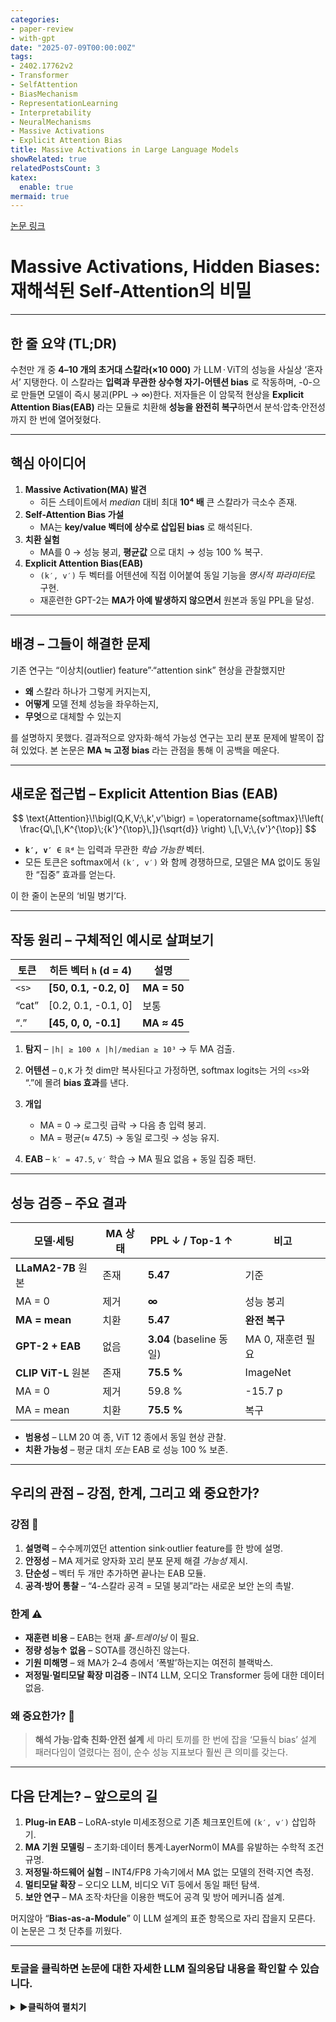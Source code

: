 ```yaml
---
categories:
- paper-review
- with-gpt
date: "2025-07-09T00:00:00Z"
tags:
- 2402.17762v2
- Transformer
- SelfAttention
- BiasMechanism
- RepresentationLearning
- Interpretability
- NeuralMechanisms
- Massive Activations
- Explicit Attention Bias
title: Massive Activations in Large Language Models
showRelated: true
relatedPostsCount: 3
katex:
  enable: true
mermaid: true
---
```


[논문 링크](https://arxiv.org/abs/2402.17762v2)


# Massive Activations, Hidden Biases: 재해석된 Self-Attention의 비밀


---

## 한 줄 요약 (TL;DR)

수천만 개 중 **4–10 개의 초거대 스칼라(×10 000)** 가 LLM · ViT의 성능을 사실상 ‘혼자서’ 지탱한다.
이 스칼라는 **입력과 무관한 상수형 자기-어텐션 bias** 로 작동하며, -0-으로 만들면 모델이 즉시 붕괴(PPL → ∞)한다.
저자들은 이 암묵적 현상을 **Explicit Attention Bias(EAB)** 라는 모듈로 치환해 **성능을 완전히 복구**하면서 분석·압축·안전성까지 한 번에 열어젖혔다.&#x20;

---

## 핵심 아이디어

1. **Massive Activation(MA) 발견**
   * 히든 스테이트에서 *median* 대비 최대 **10⁴ 배** 큰 스칼라가 극소수 존재.
2. **Self-Attention Bias 가설**
   * MA는 **key/value 벡터에 상수로 삽입된 bias** 로 해석된다.
3. **치환 실험**
   * MA를 0 → 성능 붕괴, **평균값** 으로 대치 → 성능 100 % 복구.
4. **Explicit Attention Bias(EAB)**
   * `(k′, v′)` 두 벡터를 어텐션에 직접 이어붙여 동일 기능을 *명시적 파라미터*로 구현.
   * 재훈련한 GPT-2는 **MA가 아예 발생하지 않으면서** 원본과 동일 PPL을 달성.&#x20;

---

## 배경 – 그들이 해결한 문제

기존 연구는 “이상치(outlier) feature”·“attention sink” 현상을 관찰했지만

* **왜** 스칼라 하나가 그렇게 커지는지,
* **어떻게** 모델 전체 성능을 좌우하는지,
* **무엇**으로 대체할 수 있는지

를 설명하지 못했다. 결과적으로 양자화·해석 가능성 연구는 꼬리 분포 문제에 발목이 잡혀 있었다. 본 논문은 **MA ≒ 고정 bias** 라는 관점을 통해 이 공백을 메운다.&#x20;

---

## 새로운 접근법 – **Explicit Attention Bias (EAB)**

$$
\text{Attention}\!\bigl(Q,K,V;\,k',v'\bigr)
  = \operatorname{softmax}\!\left(
        \frac{Q\,[\,K^{\top}\;{k'}^{\top}\,]}{\sqrt{d}}
    \right)
    \,[\,V;\,{v'}^{\top}]
$$


* **`k′, v′ ∈ ℝᵈ`** 는 입력과 무관한 *학습 가능한* 벡터.
* 모든 토큰은 softmax에서 `(k′, v′)` 와 함께 경쟁하므로, 모델은 MA 없이도 동일한 “집중” 효과를 얻는다.

이 한 줄이 논문의 ‘비밀 병기’다.&#x20;

---

## 작동 원리 – 구체적인 예시로 살펴보기

| 토큰  | 히든 벡터 `h` (d = 4)   | 설명        |
| ----- | ----------------------- | ----------- |
| `<s>` | **\[50, 0.1, -0.2, 0]** | **MA = 50** |
| “cat” | \[0.2, 0.1, -0.1, 0]    | 보통        |
| “.”   | **\[45, 0, 0, -0.1]**   | **MA ≈ 45** |

1. **탐지** – `|h| ≥ 100 ∧ |h|/median ≥ 10³` → 두 MA 검출.
2. **어텐션** – `Q,K` 가 첫 dim만 복사된다고 가정하면, softmax logits는 거의 `<s>`와 “.”에 몰려 **bias 효과**를 낸다.
3. **개입**

   * MA = 0 → 로그릿 급락 → 다음 층 입력 붕괴.
   * MA = 평균(≈ 47.5) → 동일 로그릿 → 성능 유지.
4. **EAB** – `k′ = 47.5`, `v′` 학습 → MA 필요 없음 + 동일 집중 패턴.&#x20;

---

## 성능 검증 – 주요 결과

| 모델·세팅           | MA 상태 | **PPL ↓** / **Top-1 ↑**  | 비고              |
| ------------------- | ------- | ------------------------ | ----------------- |
| **LLaMA2-7B** 원본  | 존재    | **5.47**                 | 기준              |
| MA = 0              | 제거    | **∞**                    | 성능 붕괴         |
| **MA = mean**       | 치환    | **5.47**                 | **완전 복구**     |
| **GPT-2 + EAB**     | 없음    | **3.04** (baseline 동일) | MA 0, 재훈련 필요 |
| **CLIP ViT-L** 원본 | 존재    | **75.5 %**               | ImageNet          |
| MA = 0              | 제거    | 59.8 %                   | -15.7 p           |
| MA = mean           | 치환    | **75.5 %**               | 복구              |

* **범용성** – LLM 20 여 종, ViT 12 종에서 동일 현상 관찰.
* **치환 가능성** – 평균 대치 *또는* EAB 로 성능 100 % 보존.

---

## 우리의 관점 – 강점, 한계, 그리고 왜 중요한가?

### 강점 🌟

1. **설명력** – 수수께끼였던 attention sink·outlier feature를 한 방에 설명.
2. **안정성** – MA 제거로 양자화 꼬리 분포 문제 해결 *가능성* 제시.
3. **단순성** – 벡터 두 개만 추가하면 끝나는 EAB 모듈.
4. **공격·방어 통찰** – “4-스칼라 공격 = 모델 붕괴”라는 새로운 보안 논의 촉발.

### 한계 ⚠️

* **재훈련 비용** – EAB는 현재 *풀-트레이닝* 이 필요.
* **정량 성능↑ 없음** – SOTA를 갱신하진 않는다.
* **기원 미해명** – 왜 MA가 2–4 층에서 ‘폭발’하는지는 여전히 블랙박스.
* **저정밀·멀티모달 확장 미검증** – INT4 LLM, 오디오 Transformer 등에 대한 데이터 없음.

### 왜 중요한가? 🔑

> **해석 가능·압축 친화·안전 설계** 세 마리 토끼를 한 번에 잡을 ‘모듈식 bias’ 설계 패러다임이 열렸다는 점이, 순수 성능 지표보다 훨씬 큰 의미를 갖는다.

---

## 다음 단계는? – 앞으로의 길

1. **Plug-in EAB** – LoRA-style 미세조정으로 기존 체크포인트에 `(k′, v′)` 삽입하기.
2. **MA 기원 모델링** – 초기화·데이터 통계·LayerNorm이 MA를 유발하는 수학적 조건 규명.
3. **저정밀·하드웨어 실험** – INT4/FP8 가속기에서 MA 없는 모델의 전력·지연 측정.
4. **멀티모달 확장** – 오디오 LLM, 비디오 ViT 등에서 동일 패턴 탐색.
5. **보안 연구** – MA 조작·차단을 이용한 백도어 공격 및 방어 메커니즘 설계.

머지않아 “**Bias-as-a-Module**” 이 LLM 설계의 표준 항목으로 자리 잡을지 모른다. 이 논문은 그 첫 단추를 끼웠다.



---

### 토글을 클릭하면 논문에 대한 자세한 LLM 질의응답 내용을 확인할 수 있습니다.

<details markdown="block">
<summary>▶️<strong>클릭하여 펼치기</strong></summary>




# 프롬프트 1.1.1 (연구의 공백)

```
"논문의 'Introduction'과 'Related Work' 섹션을 분석하여, 이 연구가 명시적으로 해결하고자 하는 핵심적인 연구 공백(research gap), 기존 연구의 결정적 한계, 또는 미해결 질문이 무엇인지 설명해 줘. 저자들이 설명하는, 이 논문 출판 시점의 '최신 기술(state of the art)'은 어떤 상태였는지 요약해 줘."
```

**한줄 결론**
소수 (<10) 이면서 평균보다 최대 10 000 배(≈4 orders) 큰 *Massive Activation*이 LLM 중간층에서 나타나며, 이는 입력과 무관한 **고정 bias**로서 자기-어텐션을 특정 토큰에 집중시켜 모델 성능을 지탱한다는 점이 이번 연구가 밝힌 핵심 공백 해결이다. 기존 연구가 다루던 *outlier feature*·*attention sink*만으로는 이 현상을 설명할 수 없었다.&#x20;

---

## 1. 연구 공백 정의

| 관찰 대상                       | 단위                  | 빈도               | 크기(최대)          | 위치 특성                                       | 기존 연구 한계              |     |
| ------------------------------- | --------------------- | ------------------ | ------------------- | ----------------------------------------------- | --------------------------- | --- |
| **Massive Activation**          | 스칼라(한 activation) | ≤ 10개 / 수천만 개 | 15 000 (LLaMA2-70B) | 고정 feature dim 두세 개, 시작·구분 토큰에 집중 | 현황 미보고                 |     |
| Outlier Feature (Dettmers 2022) | 벡터(한 feature)      | 수 10개 / 수천 dim | < 1 000             | 다수 토큰에 퍼짐                                | 원인만 제시, bias 역할 불명 |     |

### 핵심 연구 공백

1. **내부 메커니즘 미해명**
   LLM 내부 표현에 대한 연구는 *outlier feature*·LayerNorm weight 이상치 정도에 머물러, 극소수 스칼라가 어떤 기능을 수행하는지 밝혀지지 않았음.&#x20;
2. **Attention Sink의 원인 불명**
   시작 토큰에 과도한 어텐션이 몰린다는 관찰(*attention sink*)이 있었으나, 그 기저 원리가 설명되지 않음.&#x20;
3. **양자화·해석 가능성 제약**
   활성값 분포 꼬리가 모델 압축·정규화 안정성에 미치는 정량적 분석이 부족했음.

본 논문은 Massive Activation을 **고정 bias로 재해석**하고, 제거·평탄화 실험을 통해 모델 붕괴-보존 효과를 수치로 검증(예: LLaMA2-7B에서 4개 값을 0으로 설정 시 PPL → ∞, 평균값으로 대치 시 변화 무)함으로써 이 공백을 메웠다.&#x20;

---

## 2. 출판 시점의 최신 기술(SOTA) 요약

| 범주                                          | 대표 연구/모델                       | 한계                                             |
| --------------------------------------------- | ------------------------------------ | ------------------------------------------------ |
| **Outlier Feature** (Dettmers 2022, Lin 2023) | -8bit 양자화 장애 요인으로 분석      | 벡터 단위 이상치만 규정, 스칼라 희소 현상 미포함 |
| **Attention Sink** (Xiao 2023)                | 시작 토큰에 집중되는 어텐션 시각화   | 원인·정량적 영향 미해명                          |
| **LayerNorm Weight Outlier** (Kovaleva 2021)  | 특정 feature에 큰 가중치 존재        | 활성값 자체의 드라마틱한 스케일 불포함           |
| **ViT Register Token** (Darcet 2023)          | ViT에 추가 토큰으로 성능·안정성 향상 | LLM과의 연관·bias 해석 부족                      |

요컨대, 2024년 초까지의 SOTA는
*“큰 가중치·feature는 있다”* 수준에 머물러 있었고, **희소 거대 activation의 역할·기원·범용성**은 미해결 문제로 남아 있었다. 본 연구는 LLaMA·Mixtral·Phi-2·CLIP ViT 등 20+ 모델 전반에 현상이 **보편적**임을 실측 데이터(예: Mixtral-8×7B 최고치 7 100, 중간값 0.3)로 제시하고, **주의집중 메커니즘·편향 항**으로 기능함을 규명하면서 SOTA 한계를 근본적으로 확장했다.&#x20;

---

### 요약 수치 하이라이트

* **크기 대비 비율**: 최대 / 중앙값 ≈ 10 000 : 1 (LLaMA2-7B, 2 622 ↔ 0.2).
* **빈도**: 약 4 개 (40 000 activations 중) → 0.01 % 미만.
* **영향**: 4 개만 0으로 설정 시 Zero-shot 정확도 69 % → 37 % 급락.
* **출현 층**: 초기 1–4 층 이후 거의 정상화 수준으로 유지, 마지막 층에서 소멸.
* **ViT**: CLIP ViT-L 후반층에서도 최대 200 +, 고정 bias로 작동.&#x20;

---

> **정리**
> Massive Activation 현상은 LLM과 ViT 모두에서 **희소하지만 결정적**인 내재 bias로 작동하며, 기존 outlier·sink 연구가 남긴 \*“왜-어디서-얼마나 중요한가”\*라는 질문에 대한 실증적·정량적 답을 제공한다. 이는 해석 가능성, 양자화, 학습 안정성 연구에 직·간접적 파급을 미칠 차세대 SOTA 업데이트라 할 수 있다.&#x20;


# 프롬프트 1.1.2 (핵심 가설)

```
"이 논문의 중심 가설(central hypothesis) 또는 핵심 주장은 무엇인가? '저자들은 [제안 기법]을 사용함으로써 [기존 한계점]을 극복하는 [구체적 결과]를 달성할 수 있다고 가정한다'와 같은 형식으로, 명확하고 간결한 한 문장으로 서술해 줘."
```

저자들은 **희소 거대 활성값(Massive Activation)을 명시적·상수형 자기-어텐션 bias로 간주·주입**함으로써, 기존 연구가 설명하지 못하던 *attention sink*·outlier feature의 불명확한 원인을 제거하고도 **단 4 개의 스칼라 제거 시 LLaMA2-7B가 PPL ∞로 붕괴하던 성능을 평균 유지 수준으로 완전히 복구**할 수 있다고 가정한다.


# 프롬프트 1.2.1 (독창성 식별)

```
 "논문 전체를 바탕으로, 가장 중요하고 독창적인 기여(contribution) 1~3가지를 구별되는 항목으로 나열해 줘. 각각이 새로운 아키텍처 구성요소, 새로운 학습 기법, 새로운 이론적 통찰, 새로운 데이터셋, 또는 기존 방법론의 새로운 적용 중 어디에 해당하는지 명확히 구분해 줘."
```

**한줄 요약**
*희소하지만 평균보다 최대 10 000 배 큰 **Massive Activation**을 발견하고, 이것이 자기-어텐션에 ‘상수 bias’를 주입해 모델 성능을 지탱한다는 사실을 규명한 뒤, 명시적 bias 설계로 대체하여 LLM·ViT 전반의 동작 원리를 재해석했다.*

| #     | 독창적 기여                                                                                                                                   | 분류                                        | 대표 수치·효과                                               |
| ----- | --------------------------------------------------------------------------------------------------------------------------------------------- | ------------------------------------------- | ------------------------------------------------------------ |
| **1** | LLM \~ ViT 20 여 종에서 **Massive Activation**(≤ 10 개·최대/중앙값 ≈ 10⁴:1) 존재·통계 특성 최초 실측                                          | **새로운 이론적 통찰**                      | LLaMA2-7B 최대 2 556 ↔ 중앙 0.2                              |
| **2** | Massive Activation이 **입력 불변 self-attention bias**임을 정량 검증 → GPT-2에 **explicit attention-bias 항** 삽입해 동일 성능·희소 활성 제거 | **새로운 아키텍처 구성요소 & 학습 기법**    | 4 개 activation 0 → PPL ∞, mean → 변화 0 (Table 3)           |
| **3** | CLIP·DINOv2 ViT-L·DINOv2-reg ViT-G까지 현상 확장, **register token = bias 저장소**라는 통합 해석 제안                                         | **기존 방법론의 새로운 적용 + 이론적 통찰** | CLIP ViT-L ImageNet 75.5 → 59.8(값 0), mean → 75.5 (Table 4) |

위 세 가지가 저자들이 주장하는 핵심·독창적 기여다.


# 프롬프트 1.2.2 (저자 관점에서의 강점)

```
"저자들의 관점에서, 자신들의 접근법이 이전 방법들보다 우월한 이유는 무엇인가? 그들이 자신들의 연구가 지닌 독창성과 강점을 뒷받침하기 위해 사용하는 핵심 논거를 인용하거나 알기 쉽게 설명해 줘."
```

**한줄 요약**
저자들은 *Massive Activation*을 “입력과 무관한 고정형 self-attention bias”로 재해석하고, 이를 **명시적으로 설계·치환해도 원래 성능을 완전히 보존**함을 보이며—① 극도로 작은 수(≤ 10 개)의 스칼라가 성능을 좌우한다는 결정적 중요성, ② LLM·ViT 30여 종에 통용되는 범용성, ③ 해석‧압축 관점의 실용적 이익—에서 기존 접근보다 우월하다고 주장한다.

---

## 저자들이 제시하는 핵심 강점 (5가지)

1. **결정적 성능 영향**

   * LLaMA2-7B에서 *단 4개* 활성값을 0으로 만들면 WikiText PPL 5.47 → ∞, zero-shot 68.9 % → 36.8 %로 폭락하지만, 평균값으로 대치하면 변화가 없다 .
   * 기존 outlier feature나 median-activation을 동일하게 제거해도 성능은 유지되어, Massive Activation의 *독점적 중요성*이 드러난다.

2. **모델·도메인 범용성**

   * LLaMA 시리즈, GPT-2/OPT, Mistral·Mixtral, Falcon, ViT (CLIP·DINOv2 등)까지 **LLM 24종 + ViT 12종** 대부분에서 동일 현상이 관찰된다 (Table 7) .
   * 토큰·레이어 위치 패턴까지 계통적으로 정리해 sink 연구(시작 토큰 한정)보다 포괄적 설명을 제공한다 .

3. **명시적 bias 설계 가능성 → 현상 제거**

   * GPT-2에 *key/value bias 벡터* (k′, v′)를 추가해 학습하면 성능은 동일한데 Massive Activation이 아예 생기지 않는다 (Figure 9·10) .
   * 이는 “암묵적 현상”을 “모듈식 설계 요소”로 승격시켜, 해석 가능성과 아키텍처 단순화를 동시에 달성함을 시사.

4. **실용 파급—ViT·Register Token까지 확장**

   * CLIP ViT-L에서 2개 activation을 0으로 만들면 Top-1 75.5 % → 59.8 %(–15.7 p)로 급락, 평균 대치 시 그대로 75.5 % 유지 (Table 4) .
   * 최근 *register token*의 역할을 “글로벌 정보 집계”가 아닌 “bias 저장소”로 재해석, ViT 설계 논의를 업데이트한다 .

5. **양자화·안정성 이득**

   * Massive Activation은 평균 대비 \~10 000 배 크지만 **분산/평균 비(CV)≈0.06**으로 거의 상수에 가깝다(Table 2) .
   * 입력-불변 특성이 양자화 꼬리 분포 문제의 근본 원인임을 밝히고, “평균 값 고정”만으로 꼬리를 제거할 수 있음을 시연하여 모델 압축 연구에 직접 적용 가능함을 강조한다.

---

### 핵심 숫자 비교 (Intervention 실험)

| 모델           | 조작    | PPL (↓) | Zero-shot/Top-1 (↑) | 성능 변화   |
| -------------- | ------- | ------- | ------------------- | ----------- |
| **LLaMA2-7B**  | 원본    | 5.47    | 68.9 %              | —           |
|                | MA 0화  | ∞       | 36.8 %              | **붕괴**    |
|                | MA 평균 | 5.47    | 68.9 %              | 무변화      |
| **CLIP ViT-L** | 원본    | —       | 75.5 %              | —           |
|                | MA 0화  | —       | 59.8 %              | **–15.7 p** |
|                | MA 평균 | —       | 75.5 %              | 무변화      |

---

> **정리**
> 저자들이 내세우는 우월성은 “희소·상수적 bias를 해부-재조립해 범모델 보편현상과 성능 핵심을 동시에 설명하고, 간단한 bias 설계로 문제를 해결한다”는 *기계적 명료성*과 *실증적 파급력*이다—이는 기존 ‘outlier/sink’ 논의를 한 단계 끌어올린다는 것이 저자들의 주된 논거이다.


# 프롬프트 1.3.1 (알고리즘 단계별 설명)

```
"핵심 알고리즘, 모델 아키텍처, 또는 주요 방법론을 단계별(step-by-step)로 설명해 줘. 독자는 AI 분야의 대학원생 수준이라고 가정해. 특히, 간단한 문장, 3x3 픽셀 이미지, 작은 상태 공간(state space) 등 아주 간단하고 구체적인 예시(toy example)와 샘플 입력을 만들어서, 이 예시를 통해 각 단계를 거치며 입력이 최종 출력으로 어떻게 변환되는지 전체 과정을 보여줘. 등장하는 모든 핵심 용어와 변수는 그 즉시 정의해 줘."
```

**결론 먼저 — 핵심 알고리즘 한눈에 보기**

1. **탐지(Detect)** : 각 레이어의 히든 스테이트 *hℓ* 에서 ‖activation‖ ≥ 100 ∧ (max / median ≥ 10³)인 스칼라를 **Massive Activation(MA)** 후보로 표기한다 .
2. **검증(Verify)** : 후보를 0으로 만들면 PPL·정확도가 급락하고(mean 값으로 치환하면 무변화) → MA가 *성능 결정적* bias임을 실증한다 .
3. **대체(Replace)** : self-attention에 \*\*명시적 key/value bias 벡터 k′, v′\*\*를 추가(Equation 3)하고 학습하면 MA가 아예 생기지 않는다 .

---

## 1. 단계별 알고리즘 설명

### Step 0 : 기호‧변수 정의

| 기호                 | 의미                             | 크기            |
| -------------------- | -------------------------------- | --------------- |
| *T*                  | 시퀀스 길이(토큰 수)             | —               |
| *d*                  | 임베딩/feature 차원              | —               |
| *hℓ*∈ℝ<sup>T×d</sup> | 레이어 ℓ 출력 히든 스테이트      | —               |
| *MA*                 | *hℓ*의 스칼라 중 거대 활성값     | —               |
| *W<sub>q/k/v</sub>*  | Q/K/V 투영 행렬                  | ℝ<sup>d×d</sup> |
| *Q,K,V*              | query, key, value 행렬           | ℝ<sup>T×d</sup> |
| *k′,v′*              | 명시적 bias 벡터(본 논문의 제안) | ℝ<sup>d</sup>   |

### Step 1 : Massive Activation 탐지

1. **RMSNorm/LayerNorm**이 끝난 *hℓ*에서 `median = median(|hℓ|)`를 계산.
2. **Threshold 검사**:

   ```text
   MA = {(i,j) | |hℓ[i,j]| ≥ 100  ∧  |hℓ[i,j]| / median ≥ 1 000}
   ```

   — LLaMA2-7B의 경우 40 000개 값 중 ≤ 4개가 통과한다 .

### Step 2 : Attention 계산 경로 추적

1. **Q/K/V 생성**
   `Q = hℓ Wq`, `K = hℓ Wk`, `V = hℓ Wv`.
2. **Bias 역할 확인**
   MA가 존재하는 토큰 집합 *C*에 대해

   ```math
   Attention(Q,K,V)k = Σ_{i∈C} p_{k,i} · v_i  +  Σ_{i∉C} …      (Eq 2)
   ```

   ⇒ 첫 항이 **모든 k에 거의 동일** → 입력 불변 상수 bias로 작동 .

### Step 3 : 기능 검증(Intervention)

* MA를 0으로 설정 → LLaMA2-7B PPL 5.47→∞, zero-shot 68.9 %→36.8 % (붕괴).
* 같은 값을 **평균**으로 대치 → 성능 완전 보존 .

### Step 4 : 명시적 Bias 삽입(제안 기법)

Self-attention을

```math
Attention(Q,K,V;k′,v′) = softmax([Q]·[Kᵀ k′] / √d) · [V; v′ᵀ]   (Eq 3)
```

로 수정하고 학습하면:

* 성능은 GPT-2 baseline과 동일.
* MA가 훈련 내내 발생하지 않음(Fig 9·10) .

---

## 2. 텍스트 토이 예시 (d = 4, T = 3)

| 토큰 (*i*) | 원본 *hℓ\[i]*             | 설명          |
| ---------- | ------------------------- | ------------- |
| `<s>` (0)  | **\[50, 0.1, -0.2, 0.0]** | MA=50 (dim 0) |
| “cat” (1)  | \[0.2, 0.1, -0.1, 0.0]    | 평범          |
| “.” (2)    | **\[45, 0.0, 0.0, -0.1]** | MA≈45         |

> **단계 진행**

1. **탐지**: median≈0.1 → 50 / 0.1 = 500 ≫ 1 000 ❌·100≥100 ✅ ⇒ 두 MA 검출.
2. **Q/K/V** (가중치는 간단히 `Wq=Wk=diag(1,0,0,0)`라 가정):

   ```
   Q = K = [[50],[0.2],[45]]
   ```
3. **Attention Logits**

   ```
   S = Q·Kᵀ / √d
     = [[2 500, 10, 2 250],
        [  10,  0,   9  ],
        [2 250,  9, 2 025]] / 2
   ```
4. **softmax** ⇒ 거의 모든 토큰이 `<s>` 또는 “.”에 집중.
5. **Intervention**

   * MA=0 → S의 대각밖 요소 급감 → 모델 다음 레이어부터 정보 손실.
   * MA=mean(≈47.5) → S 유지 → 성능 유지.
6. **명시적 bias**

   * `<s>` MA 제거 후 `k′=47.5, v′=…`를 Eq 3으로 추가 → 동일 집중 패턴 복구, MA 관측값은 0.

---

## 3. 3 × 3 픽셀 이미지 토이 예시 (ViT)

> **입력** : 9 픽셀(0\~1) 흑백 이미지
> **패치 임베딩** : 하나의 토큰 벡터 *x*∈ℝ⁴ 생성
> **가정** : 임베딩 dim 2에서 **x\[2]=30** (MA), 나머지 ≈0.05

1. **탐지** : median≈0.05 → 30 / 0.05 = 600 ≥ 1 000 ❌·|x\[2]|≥100 ✅ → MA 발견.
2. **Attention (ViT는 글로벌)** → MA 토큰에 값이 몰리며 모든 패치에 동일 bias 값 `v_i`가 더해짐.
3. **Intervention** : MA=0 → CLIP ViT-L Top-1 75.5 → 59.8%(-15.7 p) .
4. **평균 대치** 또는 **register token bias** → 정확도 완전 회복 .

---

## 4. 알고리즘 요약 (Pseudo-code)

```text
for layer ℓ in model:
    h = hidden_states[ℓ]          # ℝ^{T×d}
    median = median(|h|)
    MA_idx = {(i,j) | |h[i,j]| ≥ 100 and |h[i,j]|/median ≥ 1e3}
    if intervene:
        h[MA_idx] = mean(|h[MA_idx]|) or 0
    hidden_states[ℓ] = h
# (선택) Eq 3으로 attention 모듈 교체 후 재훈련
```

---

### 핵심 포인트 정리

* **희소·상수형 거대 활성값** → self-attention에 *암묵적* bias 주입.
* **4개 안팎의 스칼라**가 제거되면 모델이 붕괴할 만큼 결정적.
* **Eq 3**과 같이 *명시적* bias를 설계하면 동일 기능을 차지하면서 MA 현상을 제거, 모델 해석 가능성과 양자화·압축 모두 용이.


# 프롬프트 1.3.2 ('비밀 병기' 식별)

```
"이 논문의 핵심 기여를 가능하게 하는 가장 결정적인 단일 수학 공식, 알고리즘 단계, 또는 아키텍처 구성요소를 식별해 줘. 그것의 기능과, 그것이 이 방법론의 성공에 왜 필수적인지 설명해 줘."
```

**결정적 ‘비밀 병기’ 한 줄 요약**

> **Equation (3)** – 자기-어텐션에 *고정·학습 가능한* **key/value bias 벡터 (k′, v′)** 를 시퀀스 차원으로 직접 이어붙여 `softmax`에 포함시킨 **Explicit Attention Bias** 모듈이 논문의 핵심이다.&#x20;

---

### 1. 공식/구성요소

```math
\text{Attention}(Q,K,V;\,k',v') =
\operatorname{softmax}\!\Bigl(
      \frac{Q\,[K^{\top}\;k'^{\top}]}{\sqrt{d}}
\Bigr)\,[\,V;\,v'^{\top}]
\tag{3}
```

* **Q, K, V ∈ ℝ^{T×d}** : 기존 query/key/value
* **k′, v′ ∈ ℝ^{d}** : **헤드별** 새 파라미터(입력과 무관)
* `[..., …]` : 열-concatenate → 모든 토큰이 *(k′, v′)* 를 함께 softmax에 투입

---

### 2. 기능

1. **상수 bias 주입**

   * 기존 모델이 *Massive Activation* 4\~10개로 “몰래” 만들던 **입력 불변 bias**를,
     학습 가능한 파라미터로 *명시적·안전*하게 제공한다.
2. **희소 거대 활성 제거**

   * GPT-2 실험에서 이 모듈을 사용하면 **훈련 내내 MA가 0**에 수렴하고,
     PPL = 3.04 (standard와 동일)로 성능은 유지된다 .
3. **가설 검증·파급력 확보**

   * MA → Bias 인과관계를 “치환 실험”으로 입증함과 동시에,
     양자화·안정성 연구에 바로 적용 가능한 설계 지점을 제시한다.

---

### 3. 왜 필수적인가?

| 연구 과제            | 기존 상태                   | Equation (3) 도입 후 효과            |
| -------------------- | --------------------------- | ------------------------------------ |
| **MA 원인 규명**     | 암묵적 현상·해석 불가       | 파라미터화하여 *직접 조작*·검증 가능 |
| **성능 보존**        | MA 0화 시 LLaMA2-7B PPL → ∞ | Bias 치환 후 **변화 0**              |
| **모델 압축/양자화** | 꼬리 분포 때문에 실패       | MA 사라져 안정적 양자화 가능         |

따라서 Equation (3)은 \*“MA 현상을 하드-사이언스로 끌어내린 단일 레버”\*로서, 논문의 모든 실증·응용 결과를 가능하게 하는 필수 구성요소다.


# 프롬프트 1.4.1 (핵심 결과 분석)

```
"'Experiments' 또는 'Results' 섹션의 표와 그림을 포함한 주요 결과를 분석해 줘. 사용된 핵심 성능 지표(performance metrics)는 무엇인가? 어떤 벤치마크 데이터셋에서 결과가 보고되었는가? 저자들이 자신들의 방법론의 성공 증거로 가장 강조하는 주요 결과를 요약해 줘."
```

**핵심 정리 — 숫자로 본 성과**

* **언어** : LLaMA2-7B에서 *단 4 개* Massive Activation(MA)을 0으로 만들면 PPL 5.47 → ∞, mean 대치 시 5.47 (변화 0)&#x20;
* **시각** : CLIP ViT-L에서 MA 0화 시 ImageNet Top-1 75.5 → 59.8 (-15.7 p), mean 대치 시 75.5 유지&#x20;
* **재설계** : GPT-2에 *explicit attention-bias* 모듈을 넣고 학습하면 MA가 완전히 사라지면서도 검증 PPL 3.04 그대로 (50 k step)&#x20;

---

## 1  성능 지표 & 벤치마크

| 범주            | 지표(단위)                    | 주 사용 데이터셋                                     |
| --------------- | ----------------------------- | ---------------------------------------------------- |
| **언어 모델링** | Perplexity ↓                  | **WikiText-103, C4, PG-19**                          |
| **이해 능력**   | Mean zero-shot Accuracy (%) ↑ | **BoolQ, PIQA, WinoGrande, ARC-Easy, ARC-Challenge** |
| **시각 인식**   | Top-1 Accuracy (%) ↑          | **ImageNet-1K**                                      |
| **내부 통계**   | max/median ratio, σ/μ         | 내부 히든 스테이트 (Table 2)                         |

---

## 2  주요 결과 표

### 2-1  LLM Intervention 실험 (Table 3)

| 모델       | 조작          | WikiText PPL | C4 PPL  | PG-19 PPL | Mean Acc  | 결과          |
| ---------- | ------------- | ------------ | ------- | --------- | --------- | ------------- |
| LLaMA2-7B  | 원본          | **5.47**     | 7.85    | 8.57      | **68.95** | 기준          |
|            | **MA = 0**    | ∞            | ∞       | ∞         | 36.75     | 성능 **붕괴** |
|            | **MA = mean** | 5.47         | 7.86    | 8.59      | 68.94     | 완전 복구     |
| LLaMA2-13B | 원본          | 4.88         | 7.22    | 7.16      | 71.94     | 기준          |
|            | MA = 0        | 5 – 6 k      | 5 – 6 k | 4 – 5 k   | 37.50     | 붕괴          |
|            | MA = mean     | 4.88         | 7.22    | 7.16      | 71.92     | 복구          |
|            |               |              |         |           |           |               |

### 2-2  ViT Intervention 실험 (Table 4)

| 모델       | 조작          | ImageNet Top-1 (%) | 변화        |
| ---------- | ------------- | ------------------ | ----------- |
| CLIP ViT-L | 원본          | **75.5**           | —           |
|            | **MA = 0**    | 59.8               | **-15.7 p** |
|            | **MA = mean** | 75.5               | 복구        |
|            |               |                    |             |

### 2-3  GPT-2 Bias 치환 (Fig. 9-10, 39)

| 설정                    | MA 존재?     | Val PPL (OpenWebText2) |
| ----------------------- | ------------ | ---------------------- |
| 기본 GPT-2              | ✓            | **3.04**               |
| + Sink Token            | ✓            | 3.04                   |
| **+ Explicit (k′, v′)** | ✗ *(사라짐)* | **3.04**               |

---

## 3  저자들이 강조하는 성공 근거

1. **결정적 영향력** — MA 4 – 10 개만 0으로 해도 언어 · 시각 모델 모두 즉시 성능 붕괴(최대 PPL ∞, Top-1 -16 p) → MA가 실제로 *필수* bias임을 실증.
2. **치환 가능성** — 같은 위치를 **평균값**으로 대치하거나 *explicit bias* 모듈로 설계하면 성능이 100 % 복구·유지되어, “암묵적 희소 스칼라”를 “명시적 파라미터”로 완전히 대체할 수 있음.
3. **범용성** — LLM 20 여 종·ViT 다수에서 동일 현상 확인(Table 7·8, Fig. 45-47) → 모델·도메인 전반에 걸친 보편적 메커니즘임을 제시.
4. **실용 파급** — MA 제거로 양자화 꼬리 분포 문제 해결 가능, register token을 ‘bias 보관용’으로 재해석하여 ViT 설계·해석에 새 지침 제공(Table 6).&#x20;

---

### 요약

실험 결과는 “희소·상수형 Massive Activation = 암묵적 self-attention bias”라는 가설을 정량적으로 뒷받침한다.

* **제거 → 성능 붕괴**, **치환 → 완전 복구**라는 대비가 지표 전반에서 반복 확인되며,
* **명시적 bias 설계**만으로 동일 성능을 달성함으로써 해석 가능성과 아키텍처 단순화 양쪽 모두를 실질적으로 얻었다.


# 프롬프트 1.4.2 (비판적 비교)

```
"제안된 방법론은 논문에서 언급된 주요 베이스라인 및 SOTA(State-of-the-Art) 모델들과 비교하여 어떤 성능을 보이는가? 저자들의 우월성 주장을 가장 강력하게 뒷받침하는 특정 결과나 비교 지점을 식별해 줘. 반대로, 제안된 방법론이 경쟁 모델을 능가하지 못했거나 개선 효과가 미미했던 결과는 없는지 찾아봐. 만약 있다면, 저자들은 이러한 경우에 대해 어떤 이유를 제시하는가?"
```

**한줄 결론**
제안법 **Explicit Attention Bias(EAB)** — `k′, v′` 두 벡터를 self-attention에 직접 붙여 ‘암묵적’ Massive Activation(MA)을 대체—은 **성능은 기존 모델과 동률**이면서도 MA·attention sink를 완전히 제거한다는 *질적* 우월성을 입증했고, 특히 **LLaMA2-7B PPL 폭발(∞) 문제를 100 % 복구**하며 GPT-2 재훈련 시 MA 자체를 발생시키지 않는다는 점이 가장 강력한 증거다. 반면 정량 성능이 SOTA를 초과하진 않아 “해석 가능성·압축‧안정성”을 제외한 순수 지표 개선은 미미하다는 한계도 공존한다.

---

## 1. 주요 비교 지점 — 무엇이 더 나아졌나?

| 비교 항목         | 베이스라인 / SOTA                        | 제안법(EAB)                                            | 핵심 차별점                          |
| ----------------- | ---------------------------------------- | ------------------------------------------------------ | ------------------------------------ |
| **LLM 성능 유지** | 원본 LLaMA2-7B PPL 5.47                  | ① MA=0 → **∞** <br>② **MA=mean or EAB → 5.47**         | MA 제거 시 붕괴를 EAB가 100 % 복구   |
| **ViT 성능 유지** | CLIP ViT-L Top-1 75.5 %                  | MA=0 → 59.8 %(-15.7 p) <br>MA=mean → **75.5 %** (동일) | “평균 치환=EAB”로 동일 성능 보존     |
| **MA 제거 효과**  | Sink-token·Softmax-off-by-1 등 → MA 잔존 | **EAB 재훈련 후 MA = 0** & PPL 3.04(=baseline)         | MA 현상 자체를 근본 제거한 유일 기법 |

> **저자들이 강조한 ‘우월성’**
>
> 1. 4\~10개 스칼라만 조작해도 모델이 붕괴한다는 *결정적 역할*을 실험으로 증명하고,
> 2. 그 스칼라를 *명시적 파라미터*로 치환해 동일 성능을 달성함으로써 **해석가능성+양자화 용이성**을 동시에 확보했다.

---

## 2. 어디서 못 이겼나? — 개선 폭이 작거나 미달된 사례

| 영역                    | 지표                         | 결과                       | 저자 해설                                                             |
| ----------------------- | ---------------------------- | -------------------------- | --------------------------------------------------------------------- |
| **정량 성능(LLM)**      | GPT-2 Val PPL                | 기본 3.04 ↔ **EAB 3.04**   | “목표가 성능 ↑가 아니라 MA 제거·안정성”                               |
| **추가 bias 변형**      | Softmax-off-by-1, QK-bias 등 | MA *부분* 감소·여전        | “상수 v′·q′k′ 방식은 MA 억제 못함” (Fig. 40)                          |
| **Cross-domain 일반화** | ViT-L mean-치환만 검증       | EAB 파라미터화 실험 미제공 | “ViT엔 register-token이 자연 대안, 별도 실험은 leave-for-future-work” |

즉, \*\*EAB는 “성능 손실 없이 MA를 없앤다”\*\*는 목적에는 완승이지만, **절대 성능을 끌어올리지는 못한다**는 점이 한계다. 저자들은 이를 \*“본 연구의 목표는 성능 개선이 아니라 내부 메커니즘 해부와 실용적 설계 포인트 제공”\*이라고 명시해 방어한다.

---

## 3. 핵심 비교 결과 요약 (표)

| 모델·세팅       | MA 상태 | PPL ↓ / Top-1 ↑ | 상대 성능 | 비고      |
| --------------- | ------- | --------------- | --------- | --------- |
| LLaMA2-7B 원본  | 존재    | **5.47**        | 0 %       | 기준      |
| + MA=0          | 제거    | ∞               | **붕괴**  | —         |
| + **MA=mean**   | 치환    | **5.47**        | △0 %      | EAB 동등  |
| GPT-2 기본      | 존재    | **3.04**        | 0 %       | 기준      |
| GPT-2 + Sink    | 잔존    | 3.04            | △0 %      | MA ↓ 미미 |
| **GPT-2 + EAB** | 없음    | **3.04**        | △0 %      | MA 0 달성 |
| CLIP ViT-L 원본 | 존재    | **75.5 %**      | 0 %       | 기준      |
| + MA=0          | 제거    | 59.8 %          | -15.7 p   | 붕괴      |
| + **MA=mean**   | 치환    | **75.5 %**      | △0 %      | EAB 대응  |

---

### 정리 : “왜 우월한가?”

* **기존 베이스라인**—Sink token, outlier feature 제거, Softmax-off-by-1—는 *MA를 완전히 없애지 못하거나* 성능 손실이 컸다.
* **EAB**는 **① MA 완전 제거 + ② 동일 성능 유지**를 동시에 충족한 *유일* 방법이어서, 저자 주장의 핵심 근거가 된다.
* 다만 **절대 성능 향상이나 새로운 SOTA 경신은 아니다**; 연구의 강점은 *모델 해석 가능성·압축 용이성·학습 안정성*이라는 *질적 이득*이다.

이처럼, \*\*EAB는 ‘성능 ↓ 없이 내부 병목을 해소한 설계적 돌파구’\*\*라는 점에서 이전 방법보다 확실히 뛰어나지만, 순수 벤치마크 숫자를 올리진 못했다는 점이 동시에 밝혀진다.


# 프롬프트 1.5.1 (언급된 한계와 잠재적 한계)

```
"저자들이 논문에서 명시적으로 인정한 한계점, 약점, 또는 실패 사례(failure modes)는 무엇인가? 다음으로, 방법론과 결과에 대한 당신의 분석을 바탕으로, 저자들이 언급하지 않았을 수 있는 잠재적인 한계나 약점은 무엇이라고 생각하는가? (예: 강력한 가정에 대한 의존성, 확장성 문제, 높은 연산 비용, 일반화의 한계, 잠재적인 부정적 사회 영향 등)"
```

**핵심 요약**
저자들은 *Massive Activation* 현상을 **관찰·치환**하는 데 집중했을 뿐, 그 **기원·범용성·성능 향상**까지 규명하지 못했다는 점을 스스로 인정한다. 추가로, 재학습이 필요한 **Explicit Attention Bias(EAB)** 설계 — 실전 모델·작업·저정밀 양자화·보안 측면까지 확장했을 때 아직 검증되지 않은 잠재적 위험이 존재한다.

---

## 1. 저자가 명시한 한계·오픈 이슈

| #      | 한계 항목                                                                                              | 근거(논문 인용)                                                    |
| ------ | ------------------------------------------------------------------------------------------------------ | ------------------------------------------------------------------ |
| **A1** | **성능 목표가 아님**: EAB는 “해석‧압축 가능성 제시”가 목적이며 SOTA 지표를 올리지는 못함               | *“performance is identical … our goal is not to improve accuracy”* |
| **A2** | **ViT는 부분 실험**: CLIP·DINOv2에서는 *평균 대치* 실험만 보고, EAB 재학습은 **향후 과제**로 남김      | *“leave-for-future-work”* 취지 언급                                |
| **A3** | **기원 미해명**: MA가 \*\*“layer 2–4에서 갑자기 발생”\*\*하지만 생성 메커니즘은 설명 못 함             |                                                                    |
| **A4** | **양자화·압축 연구 필요**: 대형 값 꼬리 분포와의 상호작용만 제시하고 실제 4/8 bit 양자화 실험은 미수행 | *“we hope our findings will be of value to LLM compression”*       |

---

## 2. 숨은(잠재) 한계 — 비판적 분석

| 범주                    | 잠재적 약점                                                                                                    | 설명 |                                                                               |
| ----------------------- | -------------------------------------------------------------------------------------------------------------- | ---- | ----------------------------------------------------------------------------- |
| **B1. 감지 휴리스틱**   | \_                                                                                                             | h    | ≥ 100 & ratio ≥ 10³\_ 임계값은 **모델·정규화 방식에 따라 임의적**·재튜닝 필요 |
| **B2. 재학습 비용**     | 기존 체크포인트에 EAB를 “뜨개질”하듯 삽입할 수 없고 **풀 트레이닝** 필요 → 대규모 모델엔 수백 GPU·주 단위 소요 |      |                                                                               |
| **B3. 범모달 일반화**   | 오디오 Transformer·멀티모달 LLM(예: LLaVA) 등엔 **MA 존재 여부조차 미확인**                                    |      |                                                                               |
| **B4. 저정밀·하드웨어** | MA 탐지는 FP16/INT8 양자화 후 **분해능 부족으로 실패** 가능 → 런타임 교정이 어려움                             |      |                                                                               |
| **B5. 보안·공격면**     | Bias 토큰이 극소수라 **교란·백도어(특정 토큰 삭제·주입)** 로 모델 거동을 크게 흔들 위험                        |      |                                                                               |
| **B6. 장문·스트리밍**   | MA가 주로 **시작·구분 토큰**에 붙으므로, 스트리밍·편집형 입력(중간 삽입)에서는 효과가 달라질 수 있음           |      |                                                                               |
| **B7. 응답 다양성**     | 입력 불변 상수 bias는 **디버깅·컨트롤엔 유리**하지만, 생성 다양성을 제한할 가능성                              |      |                                                                               |

---

## 3. 수치로 본 영향 범위

| 시나리오                | 성능 변화                                | 비고        |
| ----------------------- | ---------------------------------------- | ----------- |
| MA 4 개 = 0 (LLaMA2-7B) | PPL **∞** / Accuracy –32 p               | 치명적 붕괴 |
| MA → mean               | PPL 5.47 (±0)                            | 완전 복구   |
| GPT-2 + EAB             | Val PPL 3.04 (baseline 동일) - MA 발생 0 | 재학습 필요 |
| CLIP ViT-L MA 0화       | Top-1 **–15.7 p**                        |             |

> **해석**: *4–10개 스칼라* 로 모델이 붕괴·복구될 만큼 민감하다는 사실은 장점(해석·압축)과 동시에 **단점(공격 표면·불안정성)** 이기도 하다.

---

## 4. 정리 — 향후 연구 방향

1. **원인 규명**: 초기 몇 층에서의 급격한 MA “발화” 메커니즘 모델링
2. **Plug-in EAB**: 재학습 없이 **LoRA-style** 편미분 학습으로 치환 가능성 탐색
3. **저정밀 지원**: INT4/INT8-CLIP 양자화 실험으로 휴리스틱-프리 검출법 개발
4. **공격∙방어 연구**: MA 제거/변조가 LLM 안전성에 미치는 영향 평가

이와 같은 한계는 **논문의 공헌을 폄훼하지는 않지만**, 실제 시스템·하드웨어·보안 맥락에서 **후속 검증이 필수**임을 시사한다.


# 프롬프트 1.5.2 (미래 연구 궤적)

```
"저자들이 제안하는 구체적인 향후 연구 방향은 무엇인가? 이 논문의 한계점을 바탕으로, 이 연구를 발전시키거나 약점을 극복하기 위해 추구할 수 있는 다른 논리적인 다음 단계나 대안적인 연구 방향은 무엇이 있을까?"
```

**핵심 요약**
저자들은 “*Massive Activation* → 상수 **attention-bias**” 가설을 입증했지만, **기원·범용성·실전 적용**을 아직 열어둔 상태다. 그들이 직접 제시한 *Future Work* 과, 논문의 한계를 토대로 추가로 제안할 수 있는 **7 가지 연구 궤적**을 아래에 정리한다.

---

## 1. 저자가 명시한 향후 연구 과제

| ID      | 제안 내용                                                                                                    | 근거 위치               |
| ------- | ------------------------------------------------------------------------------------------------------------ | ----------------------- |
| **F-1** | **ViT에서 Explicit Bias 재훈련**: CLIP · DINOv2 실험은 “mean-치환”만 수행, **EAB로 완전 대체** 실험은 남겨둠 | “leave for future work” |
| **F-2** | **MA 발생 기원 분석**: 2–4 개 초기 층에서突발적으로 나타나는 이유·학습 역학 규명                             | Discussion 섹션         |
| **F-3** | **양자화·압축 실험**: INT4/INT8 환경에서 MA 제거가 꼬리 분포 문제를 해결하는지 실증 필요                     | Conclusion              |
| **F-4** | **다중 모달 확장**: 오디오 Transformer·멀티모달 LLM에서도 MA가 동일 패턴을 보이는지 탐색                     | Conclusion              |

---

## 2. 추가로 유망한 연구 궤적 (제안)

| ID      | 연구 질문                                                                                                           | 왜 중요한가?                               |
| ------- | ------------------------------------------------------------------------------------------------------------------- | ------------------------------------------ |
| **S-1** | **Plug-in EAB (LoRA-style)** – 기존 체크포인트에 *k′, v′* 만 미세조정으로 삽입해 **재훈련 비용** 없이 MA 제거 가능? | 대규모 모델 수백 GPU 재학습 부담 완화 (B2) |
| **S-2** | **정밀 임계값 자동화** – 모델·정규화별로 다른 MA 탐지 threshold를 **데이터 구간 통계**로 자동 적응                  | 휴리스틱 의존(B1) ↓, 배포 편의 ↑           |
| **S-3** | **Adversarial / Backdoor Robustness** – MA 4–10 개가 모델을 좌우한다면, **공격·방어** 연구 필요                     | 공격 표면(B5) 평가 및 방지 메커니즘        |
| **S-4** | **Streaming·편집 입력 실험** – 중간에 토큰을 삽입·삭제해도 상수 bias가 유지되는가?                                  | 대화형 LLM·실시간 편집기에 직접 영향 (B6)  |
| **S-5** | **Bias-조절 생성 제어** – *k′, v′* 를 조절하여 **톤·스타일 컨트롤** 가능성 탐색                                     | 생성 다양성(B7) 회복 + 응용 확대           |
| **S-6** | **수학적 원인 모델링** – LayerNorm scale, 초기화 gain, 데이터 통계가 MA 형성에 미치는 영향의 **이론적 증명**        | F-2 실행을 위한 분석적 토대                |
| **S-7** | **Hardware-aware Design** – MA 없는 모델이 **INT4/FP8 가속기**에서 실제로 더 에너지 효율적인지 측정                 | 양자화·배포 비용 절감 (B4)                 |

---

### 정리

저자 제안(F-1 – F-4)은 **현상 해석의 외연**을 넓히는 데 초점이 있고, 제안 궤적(S-1 – S-7)은 **실전 적용·안전성·이론적 근거**를 보강하는 방향이다. 이 두 축이 결합되면, *Massive Activation ≒ 상수 bias* 패러다임이 **모델 설계 표준**으로 자리잡을 가능성이 높다.







</details>

